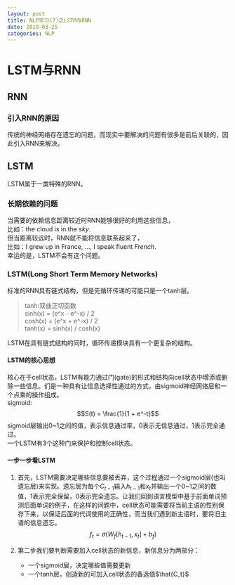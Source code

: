 ```yaml
---
layout: post
title: NLP学习(7)之LSTM与RNN
date: 2019-03-25
categories: NLP
---
```


# LSTM与RNN #  

## RNN ##  

### 引入RNN的原因 ###  

传统的神经网络存在遗忘的问题，而现实中要解决的问题有很多是前后关联的，因此引入RNN来解决。  

## LSTM ##  

LSTM属于一类特殊的RNN。  

### 长期依赖的问题 ###  

当需要的依赖信息距离较近时RNN能够很好的利用这些信息，  
比如：the cloud is in the *sky*.  
但当距离较远时，RNN就不能将信息联系起来了，  
比如：I grew up in France, ..., I speak fluent *French*.  
幸运的是，LSTM不会有这个问题。  

### LSTM(Long Short Term Memory Networks) ###  

标准的RNN具有链式结构，但是先循环传递的可能只是一个tanh层。  
> tanh:双曲正切函数  
> sinh(x) = (e^x - e^-x) / 2  
> cosh(x) = (e^x + e^-x) / 2  
> tanh(x) = sinh(x) / cosh(x)

LSTM在具有链式结构的同时，循环传递模块具有一个更复杂的结构。  

#### LSTM的核心思想 ####  

核心在于cell状态，LSTM有能力通过门(gate)的形式和结构向cell状态中增添或删除一些信息。们是一种具有让信息选择性通过的方式，由sigmoid神经网络层和一个点乘的操作组成。  
sigmoid:  
$$S(t) = \frac{1}{1 + e^-t}$$
sigmoid层输出0~1之间的值，表示信息通过率，0表示无信息通过，1表示完全通过。  
一个LSTM有3个这种门来保护和控制cell状态。  

#### 一步一步看LSTM ####  

1. 首先，LSTM需要决定哪些信息要被丢弃，这个过程通过一个sigmoid层(也叫遗忘层)来实现。遗忘层为每个$C_{t-1}$输入$h_{t-1}$和$x_t$并输出一个0~1之间的数值，1表示完全保留，0表示完全遗忘。让我们回到语言模型中基于前面单词预测后面单词的例子，在这样的问题中，cell状态可能需要将当前主语的性别保存下来，以保证后面的代词使用的正确性，而当我们遇到新主语时，要将旧主语的信息遗忘。  
$$f_t = \sigma(W_f[h_{t-1}, x_t] + b_f)$$
2. 第二步我们要判断需要加入cell状态的新信息，新信息分为两部分：  

    - 一个sigmoid层，决定哪些值需要更新  
    - 一个tanh层，创造新的可加入cell状态的备选值$\hat{C_t}$